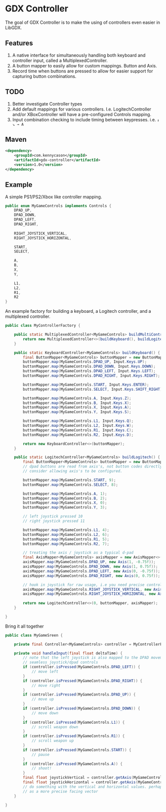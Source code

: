 GDX Controller
==============

The goal of GDX Controller is to make the using of controllers even easier in LibGDX.

## Features

1. A native interface for simultaneously handling both keyboard and controller input, called a MultiplexedController.
2. A button mapper to easily allow for custom mappings. Button and Axis.
3. Record time when buttons are pressed to allow for easier support for capturing button combinations.

## TODO

1. Better investigate Controller types
2. Add default mappings for various controllers. I.e. LogitechController and/or XBoxController will have a pre-configured Controls mapping.
3. Input combination checking to include timing between keypresses. i.e. `↓ ↘ → A`


## Maven

```xml
<dependency>
    <groupId>com.kennycason</groupId>
    <artifactId>gdx-controller</artifactId>
    <version>1.0</version>
</dependency>
```

## Example

A simple PS1/PS2/Xbox like controller mapping.

```java
public enum MyGameControls implements Controls {
    DPAD_UP,
    DPAD_DOWN,
    DPAD_LEFT,
    DPAD_RIGHT,
    
    RIGHT_JOYSTICK_VERTICAL,
    RIGHT_JOYSTICK_HORIZONTAL,

    START,
    SELECT,

    A,
    B,
    X,
    Y,

    L1,
    L2,
    R1,
    R2
}
```

An example factory for building a keyboard, a Logitech controller, and a multiplexed controller.

```java
public class MyControllerFactory {

    public static MultiplexedController<MyGameControls> buildMultiController() {
        return new MultiplexedController<>(buildKeyboard(), buildLogitech());
    }

    public static KeyboardController<MyGameControls> buildKeyboard() {
        final ButtonMapper<MyGameControls> buttonMapper = new ButtonMapper<>();
        buttonMapper.map(MyGameControls.DPAD_UP, Input.Keys.UP);
        buttonMapper.map(MyGameControls.DPAD_DOWN, Input.Keys.DOWN);
        buttonMapper.map(MyGameControls.DPAD_LEFT, Input.Keys.LEFT);
        buttonMapper.map(MyGameControls.DPAD_RIGHT, Input.Keys.RIGHT);

        buttonMapper.map(MyGameControls.START, Input.Keys.ENTER);
        buttonMapper.map(MyGameControls.SELECT, Input.Keys.SHIFT_RIGHT);

        buttonMapper.map(MyGameControls.A, Input.Keys.Z);
        buttonMapper.map(MyGameControls.B, Input.Keys.X);
        buttonMapper.map(MyGameControls.X, Input.Keys.A);
        buttonMapper.map(MyGameControls.Y, Input.Keys.S);

        buttonMapper.map(MyGameControls.L1, Input.Keys.Q);
        buttonMapper.map(MyGameControls.L2, Input.Keys.W);
        buttonMapper.map(MyGameControls.R1, Input.Keys.C);
        buttonMapper.map(MyGameControls.R2, Input.Keys.D);

        return new KeyboardController<>(buttonMapper);
    }

    public static LogitechController<MyGameControls> buildLogitech() {
        final ButtonMapper<MyGameControls> buttonMapper = new ButtonMapper<>();
        // dpad buttons are read from axis's, not button codes directly
        // consider allowing axis's to be configured.

        buttonMapper.map(MyGameControls.START, 9);
        buttonMapper.map(MyGameControls.SELECT, 8);

        buttonMapper.map(MyGameControls.A, 1);
        buttonMapper.map(MyGameControls.B, 2);
        buttonMapper.map(MyGameControls.X, 0);
        buttonMapper.map(MyGameControls.Y, 3);

        // left joystick pressed 10
        // right joystick pressed 11

        buttonMapper.map(MyGameControls.L1, 4);
        buttonMapper.map(MyGameControls.L2, 6);
        buttonMapper.map(MyGameControls.R1, 5);
        buttonMapper.map(MyGameControls.R2, 7);

        // treating the axis / joystick as a typical d-pad
        final AxisMapper<MyGameControls> axisMapper = new AxisMapper<>();
        axisMapper.map(MyGameControls.DPAD_UP, new Axis(1, -0.75f));
        axisMapper.map(MyGameControls.DPAD_DOWN, new Axis(1, 0.75f));
        axisMapper.map(MyGameControls.DPAD_LEFT, new Axis(0, -0.75f));
        axisMapper.map(MyGameControls.DPAD_RIGHT, new Axis(0, 0.75f));

        // hook in joystick for raw usage, i.e you need precise control over the joystick's position.
        axisMapper.map(MyGameControls.RIGHT_JOYSTICK_VERTICAL, new Axis(3));
        axisMapper.map(MyGameControls.RIGHT_JOYSTICK_HORIZONTAL, new Axis(2));
        
        return new LogitechController<>(0, buttonMapper, axisMapper);
    }

}
```

Bring it all together

```java
public class MyGameSreen {

    private final Controller<MyGameControls> controller = MyControllerFactory.buildMultiController();

    private void handleInput(final float deltaTime) {
        // note that the left joystick is also mapped to the DPAD movement for
        // seamless joystick/dpad controls
        if (controller.isPressed(MyGameControls.DPAD_LEFT)) {
            // move left
        }
        if (controller.isPressed(MyGameControls.DPAD_RIGHT)) {
            // move right
        }
        if (controller.isPressed(MyGameControls.DPAD_UP)) {
            // move up
        }
        if (controller.isPressed(MyGameControls.DPAD_DOWN)) {
            // move down
        }
        if (controller.isPressed(MyGameControls.L1)) {
            // scroll weapon down
        }
        if (controller.isPressed(MyGameControls.R1)) {
            // scroll weapon up
        }
        if (controller.isPressed(MyGameControls.START)) {
            // pause
        }
        if (controller.isPressed(MyGameControls.A)) {
            // shoot!
        }
        final float joystickVertical = controller.getAxis(MyGameControls.RIGHT_JOYSTICK_VERTICAL);
        final float joystickHorizontal = controller.getAxis(MyGameControls.RIGHT_JOYSTICK_HORIZONTAL);
        // do something with the vertical and horizontal values. perhaps take the unit vector and use 
        // as a more precise facing vector
    }
    
}
```
